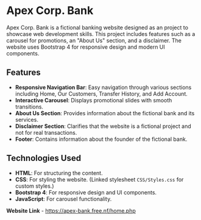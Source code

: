 # Apex Corp. Bank

Apex Corp. Bank is a fictional banking website designed as an project to showcase web development skills. This project includes features such as a carousel for promotions, an "About Us" section, and a disclaimer. The website uses Bootstrap 4 for responsive design and modern UI components.

## Features

- **Responsive Navigation Bar**: Easy navigation through various sections including Home, Our Customers, Transfer History, and Add Account.
- **Interactive Carousel**: Displays promotional slides with smooth transitions.
- **About Us Section**: Provides information about the fictional bank and its services.
- **Disclaimer Section**: Clarifies that the website is a fictional project and not for real transactions.
- **Footer**: Contains information about the founder of the fictional bank.

## Technologies Used

- **HTML**: For structuring the content.
- **CSS**: For styling the website. (Linked stylesheet `CSS/Styles.css` for custom styles.)
- **Bootstrap 4**: For responsive design and UI components.
- **JavaScript**: For carousel functionality.

 **Website Link** - https://apex-bank.free.nf/home.php
